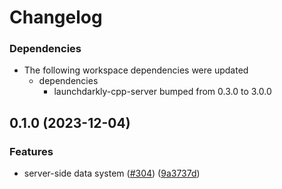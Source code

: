 # Changelog

### Dependencies

* The following workspace dependencies were updated
  * dependencies
    * launchdarkly-cpp-server bumped from 0.3.0 to 3.0.0

## 0.1.0 (2023-12-04)


### Features

* server-side data system ([#304](https://github.com/launchdarkly/cpp-sdks/issues/304)) ([9a3737d](https://github.com/launchdarkly/cpp-sdks/commit/9a3737d09b1e1e57e5c7e6d30fb0c92f606d284c))
